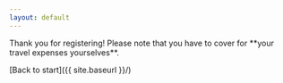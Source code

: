 ```yaml
---
layout: default
---
```


<p class="message">
  Thank you for registering!
  Please note that you have to cover for **your travel expenses yourselves**.
</p>

[Back to start]({{ site.baseurl }}/)

